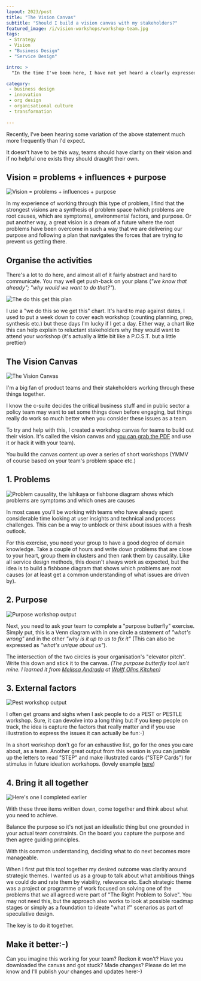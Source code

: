 ```yaml
---
layout: 2023/post
title: "The Vision Canvas"
subtitle: "Should I build a vision canvas with my stakeholders?"
featured_image: /i/vision-workshops/workshop-team.jpg
tags:
 - Strategy
 - Vision
 - "Business Design"
 - "Service Design"

intro: >
  "In the time I've been here, I have not yet heard a clearly expressed product vision, roadmap or strategy"

category:
 - business design
 - innovation
 - org design
 - organisational culture
 - transformation
 
---
```


Recently, I've been hearing some variation of the above statement much more frequently than I'd expect.

It doesn't have to be this way, teams should have clarity on their vision and if no helpful one exists they should draught their own. 

## Vision = problems + influences + purpose

![Vision = problems + influences + purpose](/i/vision-workshops/4-parts-of-vision.jpg)

In my experience of working through this type of problem, I find that the strongest visions are a synthesis of problem space (which problems are root causes, which are symptoms), environmental factors, and purpose. Or put another way, a great vision is a dream of a future where the root problems have been overcome in such a way that we are delivering our purpose and following a plan that navigates the forces that are trying to prevent us getting there. 


## Organise the activities

There's a lot to do here, and almost all of it fairly abstract and hard to communicate. You may well get push-back on your plans (_"we know that already"; "why would we want to do that?"_).

![The do this get this plan](/i/vision-workshops/How-we-got-here-crop.jpg)

I use a "we do this so we get this" chart. It's hard to map against dates, I used to put a week down to cover each workshop (counting planning, prep, synthesis etc.) but these days I'm lucky if I get a day. Either way, a chart like this can help explain to reluctant stakeholders why they would want to attend your workshop (it's actually a little bit like a P.O.S.T. but a little prettier)


## The Vision Canvas

![The Vision Canvas](/i/vision-workshops/canvas.png)

I'm a big fan of product teams and their stakeholders working through these things together. 

I know the c-suite decides the critical business stuff and in public sector a policy team may want to set some things down before engaging, but things really do work so much better when you consider these issues as a team.

To try and help with this, I created a workshop canvas for teams to build out their vision. It's called the vision canvas and [you can grab the PDF](/i/vision-workshops/A0-canvas-blackandwhite.pdf) and use it or hack it with your team).

You build the canvas content up over a series of short workshops (YMMV of course based on your team's problem space etc.)

## 1. Problems

![Problem causality, the Ishikaya or fishbone diagram shows which problems are symptoms and which ones are causes](/i/vision-workshops/prob-sheet.jpg)

In most cases you'll be working with teams who have already spent considerable time looking at user insights and technical and process challenges. This can be a way to unblock or think about issues with a fresh outlook. 

For this exercise, you need your group to have a good degree of domain knowledge. Take a couple of hours and write down problems that are close to your heart, group them in clusters and then rank them by causality. Like all service design methods, this doesn't always work as expected, but the idea is to build a fishbone diagram that shows which problems are root causes (or at least get a common understanding of what issues are driven by).

## 2. Purpose

![Purpose workshop output](/i/vision-workshops/purpose.jpg)

Next, you need to ask your team to complete a "purpose butterfly" exercise. Simply put, this is a Venn diagram with in one circle a statement of _"what's wrong"_ and in the other _"why is it up to us to fix it"_ (This can also be expressed as _"what's unique about us"_). 

The intersection of the two circles is your organisation's "elevator pitch". Write this down and stick it to the canvas. _(The purpose butterfly tool isn't mine. I learned it from [Melissa Andrada](https://twitter.com/melissaandrada) at [Wolff Olins Kitchen](https://www.wolffolins.com/))_


## 3. External factors 

![Pest workshop output](/i/vision-workshops/pest.jpg)

I often get groans and sighs when I ask people to do a PEST or PESTLE workshop. Sure, it can devolve into a long thing but if you keep people on track, the idea is capture the factors that really matter and if you use illustration to express the issues it can actually be fun:-)

In a short workshop don't go for an exhaustive list, go for the ones you care about, as a team. Another great output from this session is you can jumble up the letters to read "STEP" and make illustrated cards ("STEP Cards") for stimulus in future ideation workshops. (lovely example [here](https://www.service-design-network.org/headlines/finalist-gsa-rbs-future-bank-2025-according-to-generation-y))


## 4. Bring it all together

![Here's one I completed earlier](/i/vision-workshops/model-canvas.jpg)

With these three items written down, come together and think about what you need to achieve. 

Balance the purpose so it's not just an idealistic thing but one grounded in your actual team constraints. On the board you capture the purpose and then agree guiding principles. 

With this common understanding, deciding what to do next becomes more manageable.

When I first put this tool together my desired outcome was clarity around strategic themes. I wanted us as a group to talk about what ambitious things we could do and rate them by viability, relevance etc. Each strategic theme was a project or programme of work focused on solving one of the problems that we all agreed were part of "The Right Problem to Solve". You may not need this, but the approach also works to look at possible roadmap stages or simply as a foundation to ideate "what if" scenarios as part of speculative design. 

The key is to do it together.


<h2>Make it better:-)</h2>

Can you imagine this working for your team? Reckon it won't? Have you downloaded the canvas and got stuck? Made changes? Please do let me know and I'll publish your changes and updates here:-) 





